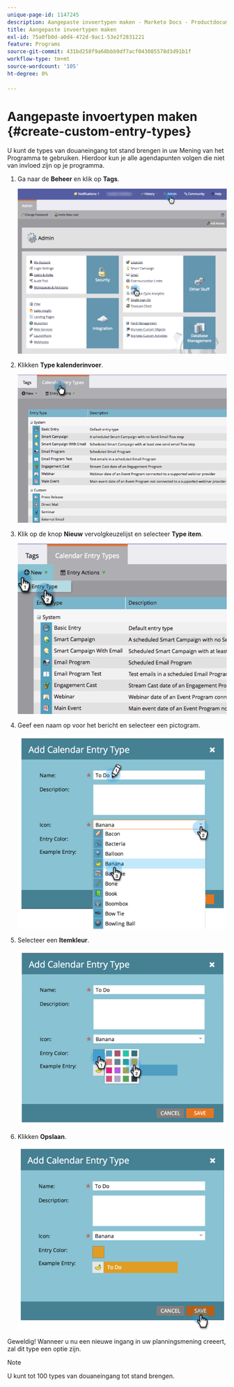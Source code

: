 ```yaml
---
unique-page-id: 1147245
description: Aangepaste invoertypen maken - Marketo Docs - Productdocumentatie
title: Aangepaste invoertypen maken
exl-id: 75a0fb0d-a0d4-472d-9ac1-53e2f2831221
feature: Programs
source-git-commit: 431bd258f9a68bbb9df7acf043085578d3d91b1f
workflow-type: tm+mt
source-wordcount: '105'
ht-degree: 0%

---
```


# Aangepaste invoertypen maken {#create-custom-entry-types}

U kunt de types van douaneingang tot stand brengen in uw Mening van het Programma te gebruiken. Hierdoor kun je alle agendapunten volgen die niet van invloed zijn op je programma.

1. Ga naar de **Beheer** en klik op **Tags**.

   ![](assets/admintags.png)

1. Klikken **Type kalenderinvoer**.

   ![](assets/image2014-9-15-15-3a41-3a33.png)

1. Klik op de knop **Nieuw** vervolgkeuzelijst en selecteer **Type item**.

   ![](assets/image2014-9-15-15-3a41-3a58.png)

1. Geef een naam op voor het bericht en selecteer een pictogram.

   ![](assets/image2014-9-15-16-3a11-3a24.png)

1. Selecteer een **Itemkleur**.

   ![](assets/image2014-9-15-16-3a3-3a55.png)

1. Klikken **Opslaan**.

   ![](assets/image2014-9-15-16-3a4-3a14.png)

Geweldig! Wanneer u nu een nieuwe ingang in uw planningsmening creeert, zal dit type een optie zijn.

>[!NOTE]
>
>U kunt tot 100 types van douaneingang tot stand brengen.
